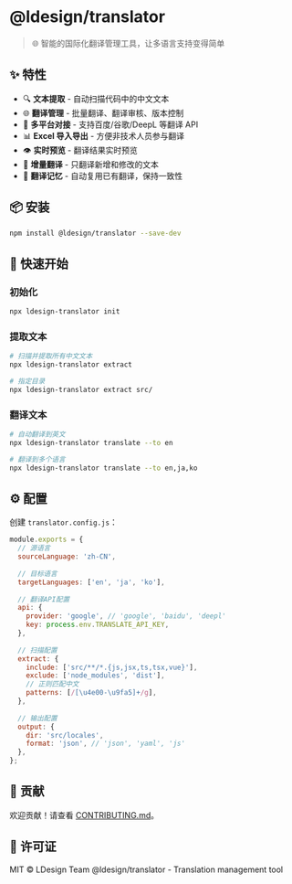 # @ldesign/translator

> 🌐 智能的国际化翻译管理工具，让多语言支持变得简单

## ✨ 特性

- 🔍 **文本提取** - 自动扫描代码中的中文文本
- 🌐 **翻译管理** - 批量翻译、翻译审核、版本控制
- 🔗 **多平台对接** - 支持百度/谷歌/DeepL 等翻译 API
- 📊 **Excel 导入导出** - 方便非技术人员参与翻译
- 👁️ **实时预览** - 翻译结果实时预览
- 🔄 **增量翻译** - 只翻译新增和修改的文本
- 📝 **翻译记忆** - 自动复用已有翻译，保持一致性

## 📦 安装

```bash
npm install @ldesign/translator --save-dev
```

## 🚀 快速开始

### 初始化

```bash
npx ldesign-translator init
```

### 提取文本

```bash
# 扫描并提取所有中文文本
npx ldesign-translator extract

# 指定目录
npx ldesign-translator extract src/
```

### 翻译文本

```bash
# 自动翻译到英文
npx ldesign-translator translate --to en

# 翻译到多个语言
npx ldesign-translator translate --to en,ja,ko
```

## ⚙️ 配置

创建 `translator.config.js`：

```javascript
module.exports = {
  // 源语言
  sourceLanguage: 'zh-CN',
  
  // 目标语言
  targetLanguages: ['en', 'ja', 'ko'],
  
  // 翻译API配置
  api: {
    provider: 'google', // 'google', 'baidu', 'deepl'
    key: process.env.TRANSLATE_API_KEY,
  },
  
  // 扫描配置
  extract: {
    include: ['src/**/*.{js,jsx,ts,tsx,vue}'],
    exclude: ['node_modules', 'dist'],
    // 正则匹配中文
    patterns: [/[\u4e00-\u9fa5]+/g],
  },
  
  // 输出配置
  output: {
    dir: 'src/locales',
    format: 'json', // 'json', 'yaml', 'js'
  },
};
```

## 🤝 贡献

欢迎贡献！请查看 [CONTRIBUTING.md](./CONTRIBUTING.md)。

## 📄 许可证

MIT © LDesign Team
@ldesign/translator - Translation management tool
